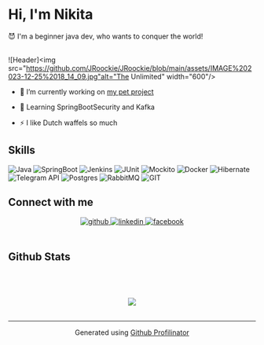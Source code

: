 # Hi, I'm Nikita

😈 I'm a beginner java dev, who wants to conquer the world!
<br>
<br>

![Header]<img src="https://github.com/JRoockie/JRoockie/blob/main/assets/IMAGE%202023-12-25%2018_14_09.jpg"alt="The Unlimited" width="600"/>

- 🔭 I’m currently working on [my pet project](https://github.com/JRoockie/dispatcherBot)


- 🌱 Learning SpringBootSecurity and Kafka


- ⚡ I like Dutch waffels so much

## Skills

![Java](https://img.shields.io/badge/-java-fcad03?style=for-the-badge&logo=java&logoColor=09000)
![SpringBoot](https://img.shields.io/badge/-springBoot-000000?style=for-the-badge&logo=spring&logoColor=09000)
![Jenkins](https://img.shields.io/badge/-jenkins-ffffff?style=for-the-badge&logo=jenkins&logoColor=09000)
![JUnit](https://img.shields.io/badge/-junit-ffffff?style=for-the-badge&logo=junit&logoColor=09000)
![Mockito](https://img.shields.io/badge/-mockito-ffffff?style=for-the-badge&logo=mockito&logoColor=09000)
![Docker](https://img.shields.io/badge/-docker-ffffff?style=for-the-badge&logo=docker&logoColor=09000)
![Hibernate](https://img.shields.io/badge/-hibernate-000?style=for-the-badge&logo=hibernate&logoColor=09000)
![Telegram API](https://img.shields.io/badge/-API-ffffff?style=for-the-badge&logo=telegram&logoColor=09000)
![Postgres](https://img.shields.io/badge/-postgres-ffffff?style=for-the-badge&logo=postgresql&logoColor=09000)
![RabbitMQ](https://img.shields.io/badge/-rabbitmq-ffffff?style=for-the-badge&logo=rabbitmq&logoColor=09000)
![GIT](https://img.shields.io/badge/-git-ffffff?style=for-the-badge&logo=git&logoColor=09000)

## Connect with me
<div align="center">
<a href="https://github.com/https://github.com/JRoockie" target="_blank">
<img src=https://img.shields.io/badge/github-%2324292e.svg?&style=for-the-badge&logo=github&logoColor=white alt=github style="margin-bottom: 5px;" />
</a>
<a href="https://linkedin.com/in/JRoockie" target="_blank">
<img src=https://img.shields.io/badge/linkedin-%231E77B5.svg?&style=for-the-badge&logo=linkedin&logoColor=white alt=linkedin style="margin-bottom: 5px;" />
</a>
<a href="https://www.facebook.com/JRoockie" target="_blank">
<img src=https://img.shields.io/badge/facebook-%232E87FB.svg?&style=for-the-badge&logo=facebook&logoColor=white alt=facebook style="margin-bottom: 5px;" />
</a>  
</div>
<br/>  


## Github Stats
<div align="center"><img src="https://github-readme-stats.vercel.app/api?username=JRoockie&show_icons=true&count_private=true&hide_border=true" align="center"  alt=""/></div>  

<br/>  



<br/>  

<div align="center">
<img src="https://komarev.com/ghpvc/?username=rishavanand&&style=flat-square" align="center" />
</div>  

<br />

----
<div align="center">Generated using <a href="https://profilinator.rishav.dev/" target="_blank">Github Profilinator</a></div>
